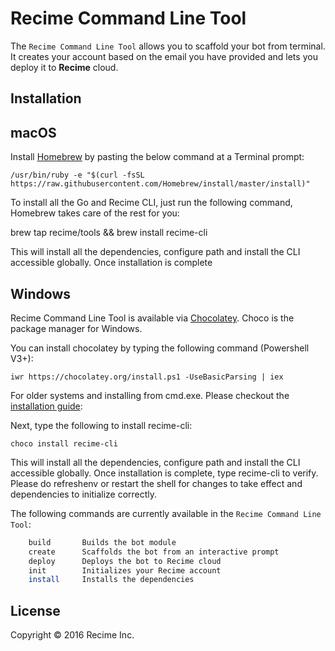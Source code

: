 # Recime Command Line Tool

The `Recime Command Line Tool` allows you to scaffold your bot from terminal. It creates your account based on the email you have provided and lets you deploy it to **Recime** cloud.


## Installation


## macOS

Install [Homebrew](http://brew.sh/)  by pasting the below command at a Terminal prompt:


    /usr/bin/ruby -e "$(curl -fsSL https://raw.githubusercontent.com/Homebrew/install/master/install)"


To install all the Go and Recime CLI, just run the following command, Homebrew takes care of the rest for you:

  brew tap recime/tools && brew install recime-cli


This will install all the dependencies, configure path and install the CLI accessible globally. Once installation is complete


## Windows

Recime Command Line Tool is available via [Chocolatey](https://chocolatey.org/). Choco is the package manager for Windows. 


You can install chocolatey by typing the following command (Powershell V3+):

    iwr https://chocolatey.org/install.ps1 -UseBasicParsing | iex

For older systems and installing from cmd.exe. Please checkout the [installation guide](https://chocolatey.org/install):

Next, type the following to install recime-cli:

    choco install recime-cli

This will install all the dependencies, configure path and install the CLI accessible globally. Once installation is complete, type recime-cli to verify. Please do refreshenv or restart the shell for changes to take effect and dependencies to initialize correctly.


The following commands are currently available in the `Recime Command Line Tool`:

```bash
    build       Builds the bot module
    create      Scaffolds the bot from an interactive prompt
    deploy      Deploys the bot to Recime cloud
    init        Initializes your Recime account
    install     Installs the dependencies
```

## License

Copyright © 2016 Recime Inc.